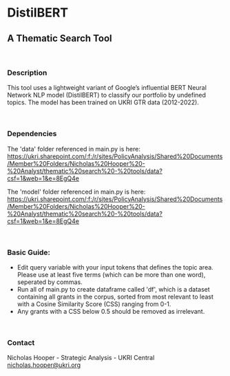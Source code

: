 # DistilBERT
## A Thematic Search Tool

&nbsp;
### Description

This tool uses a lightweight variant of Google’s influential BERT Neural Network NLP model (DistilBERT) to classify our portfolio by undefined topics. The model has been trained on UKRI GTR data (2012-2022).

&nbsp;
### Dependencies

The 'data' folder referenced in main.py is here:
https://ukri.sharepoint.com/:f:/r/sites/PolicyAnalysis/Shared%20Documents/Member%20Folders/Nicholas%20Hooper%20-%20Analyst/thematic%20search%20-%20tools/data?csf=1&web=1&e=8EgQ4e

The 'model' folder referenced in main.py is here:
https://ukri.sharepoint.com/:f:/r/sites/PolicyAnalysis/Shared%20Documents/Member%20Folders/Nicholas%20Hooper%20-%20Analyst/thematic%20search%20-%20tools/data?csf=1&web=1&e=8EgQ4e

&nbsp;
### Basic Guide:

- Edit query variable with your input tokens that defines the topic area. Please use at least five terms (which can be more than one word), seperated by commas.
- Run all of main.py to create dataframe called 'df', which is a dataset containing all grants in the corpus, sorted from most relevant to least with a Cosine Similarity Score (CSS) ranging from 0-1.
- Any grants with a CSS below 0.5 should be removed as irrelevant.

&nbsp;
### Contact

Nicholas Hooper - Strategic Analysis - UKRI Central
nicholas.hooper@ukri.org
